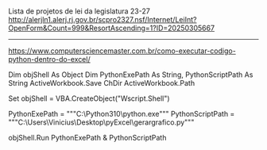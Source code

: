 #

Lista de projetos de lei da legislatura 23-27
http://alerjln1.alerj.rj.gov.br/scpro2327.nsf/Internet/LeiInt?OpenForm&Count=999&ResortAscending=1?ID=20250305667



------
https://www.computersciencemaster.com.br/como-executar-codigo-python-dentro-do-excel/

Dim objShell As Object
Dim PythonExePath As String, PythonScriptPath As String
ActiveWorkbook.Save
ChDir ActiveWorkbook.Path

Set objShell = VBA.CreateObject("Wscript.Shell")
    
PythonExePath = """C:\Python310\python.exe"""
PythonScriptPath = """C:\Users\Vinicius\Desktop\pyExcel\gerargrafico.py"""
    
objShell.Run PythonExePath & PythonScriptPath
